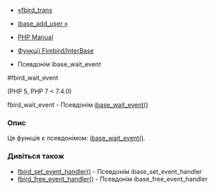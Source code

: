 - [«fbird_trans](function.fbird-trans.md)
- [ibase_add_user »](function.ibase-add-user.md)

- [PHP Manual](index.md)
- [Функції Firebird/InterBase](ref.ibase.md)
- Псевдонім ibase_wait_event

#fbird_wait_event

(PHP 5, PHP 7 \< 7.4.0)

fbird_wait_event - Псевдонім
[ibase_wait_event()](function.ibase-wait-event.md)

### Опис

Ця функція є псевдонімом:
[ibase_wait_event()](function.ibase-wait-event.md).

### Дивіться також

- [fbird_set_event_handler()](function.fbird-set-event-handler.md) -
Псевдонім ibase_set_event_handler
- [fbird_free_event_handler()](function.fbird-free-event-handler.md) -
Псевдонім ibase_free_event_handler
